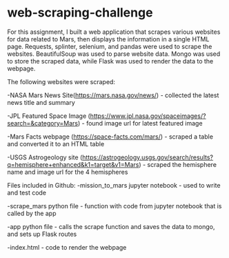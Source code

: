 # web-scraping-challenge

For this assignment, I built a web application that scrapes various websites for data related to Mars, then displays the information in a single HTML page. Requests, splinter, selenium, and pandas were used to scrape the websites. BeautifulSoup was used to parse website data. Mongo was used to store the scraped data, while Flask was used to render the data to the webpage.


The following websites were scraped:

-NASA Mars News Site(https://mars.nasa.gov/news/) - collected the latest news title and summary

-JPL Featured Space Image (https://www.jpl.nasa.gov/spaceimages/?search=&category=Mars) - found image url for latest featured image

-Mars Facts webpage (https://space-facts.com/mars/) - scraped a table and converted it to an HTML table

-USGS Astrogeology site (https://astrogeology.usgs.gov/search/results?q=hemisphere+enhanced&k1=target&v1=Mars) - scraped the hemisphere name and image url for the 4 hemispheres

Files included in Github:
-mission_to_mars jupyter notebook - used to write and test code

-scrape_mars python file - function with code from jupyter notebook that is called by the app

-app python file - calls the scrape function and saves the data to mongo, and sets up Flask routes

-index.html - code to render the webpage

